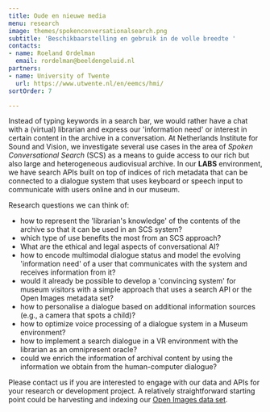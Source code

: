 ```yaml
---
title: Oude en nieuwe media
menu: research
image: themes/spokenconversationalsearch.png
subtitle: 'Beschikbaarstelling en gebruik in de volle breedte '
contacts:
- name: Roeland Ordelman
  email: rordelman@beeldengeluid.nl
partners:
- name: University of Twente
  url: https://www.utwente.nl/en/eemcs/hmi/
sortOrder: 7

---
```

Instead of typing keywords in a search bar, we would rather have a chat with a (virtual) librarian and express our 'information need' or interest in certain content in the archive in a conversation. At Netherlands Institute for Sound and Vision, we investigate several use cases in the area of _Spoken Conversational Search_ (SCS) as a means to guide access to our rich but also large and heterogeneous audiovisual archive. In our **LABS** environment, we have search APIs built on top of indices of rich metadata that can be connected to a dialogue system that uses keyboard or speech input to communicate with users online and in our museum.

Research questions we can think of:

* how to represent the 'librarian's knowledge' of the contents of the archive so that it can be used in an SCS system?
* which type of use benefits the most from an SCS approach?
* What are the ethical and legal aspects of conversational AI?
* how to encode multimodal dialogue status and model the evolving 'information need' of a user that communicates with the system and receives information from it?
* would it already be possible to develop a 'convincing system' for museum visitors with a simple approach that uses a search API or the Open Images metadata set?
* how to personalise a dialogue based on additional information sources (e.g., a camera that spots a child)?
* how to optimize voice processing of a dialogue system in a Museum environment?
* how to implement a search dialogue in a VR environment with the librarian as an omnipresent oracle?
* could we enrich the information of archival content by using the information we obtain from the human-computer dialogue?

Please contact us if you are interested to engage with our data and APIs for your research or development project. A relatively straightforward starting point could be harvesting and indexing our [Open Images data set](https://labs.beeldengeluid.nl/api/dbd1c7ee-edb3-11e4-8099-005056a71e3a).